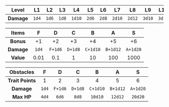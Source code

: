 | Level | L1 | L2 | L3 | L4 | L5 | L6 | L7 | L8 | L9 | L10 | L11 | L12 |
|:---:|:---:|:---:|:---:|:---:|:---:|:---:|:---:|:---:|:---:|:---:|:---:|:---:|
| **Damage** | `1d4` | `1d6` | `1d8` | `1d10` | `2d6` | `2d8` | `2d10` | `2d12` | `3d10` | `3d12` | `4d10` | `4d12` |

| Items | F | D | C | B | A | S |
|:---:|:---:|:---:|:---:|:---:|:---:|:---:|
| **Bonus** | +1 | +2 | +3 | +4 | +5 | +6 |
| **Damage** | `1d4` | `F+1d6` |  `D+1d8` | `C+1d10` | `B+1d12` | `A+1d20` |
| **Value** | 0.01 | 0.1 | 1 | 10 | 100 | 1000 |

| Obstacles | F | D | C | B | A | S |
|:---:|:---:|:---:|:---:|:---:|:---:|:---:|
| **Trait Points** | 1 | 2 | 3 | 4 | 5 | 6 |
| **Damage** | `1d4` | `F+1d6` |  `D+1d8` | `C+1d10` | `B+1d12` | `A+1d20` |
| **Max HP** | `4d4` | `6d6` | `8d8` | `10d10` | `12d12` | `20d20` |
